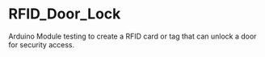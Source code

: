 # RFID_Door_Lock
Arduino Module testing to create a RFID card or tag that can unlock a door for security access.
